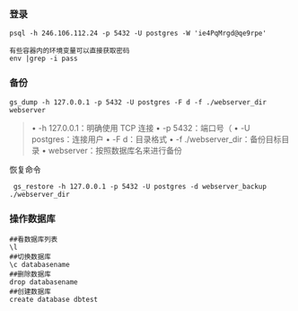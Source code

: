 ### **登录**
```shell
psql -h 246.106.112.24 -p 5432 -U postgres -W 'ie4PqMrgd@qe9rpe'

有些容器内的环境变量可以直接获取密码
env |grep -i pass
```

### **备份**
```shell
gs_dump -h 127.0.0.1 -p 5432 -U postgres -F d -f ./webserver_dir webserver
```
> • -h 127.0.0.1：明确使用 TCP 连接
> • -p 5432：端口号（
> • -U postgres：连接用户
> • -F d：目录格式
> • -f ./webserver_dir：备份目标目录
> • webserver：按照数据库名来进行备份

恢复命令
```shell
 gs_restore -h 127.0.0.1 -p 5432 -U postgres -d webserver_backup ./webserver_dir 
```

###  操作数据库
``` shell
##看数据库列表
\l
##切换数据库
\c databasename
##删除数据库
drop databasename
##创建数据库
create database dbtest
```




